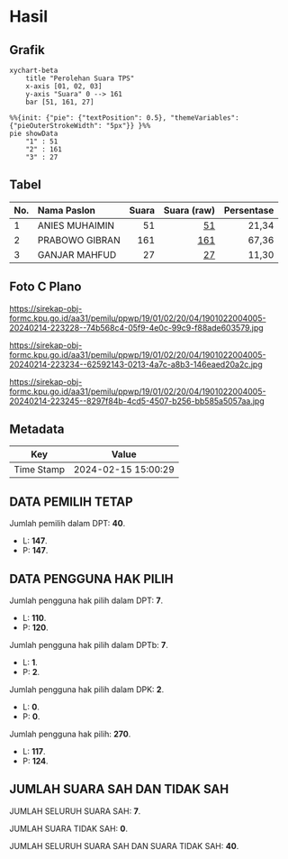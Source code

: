 # Hasil

## Grafik

```mermaid
xychart-beta
    title "Perolehan Suara TPS"
    x-axis [01, 02, 03]
    y-axis "Suara" 0 --> 161
    bar [51, 161, 27]
```

```mermaid
%%{init: {"pie": {"textPosition": 0.5}, "themeVariables": {"pieOuterStrokeWidth": "5px"}} }%%
pie showData
    "1" : 51
    "2" : 161
    "3" : 27
```

## Tabel

| No. | Nama Paslon    | Suara | Suara (raw) | Persentase |
|:--- |:-------------- | -----:| -----------:| ----------:|
| 1   | ANIES MUHAIMIN | 51    | [51][p-1]   | 21,34      |
| 2   | PRABOWO GIBRAN | 161   | [161][p-2]  | 67,36      |
| 3   | GANJAR MAHFUD  | 27    | [27][p-3]   | 11,30      |


[p-1]: https://github.com/gigit-pemilu/pemilu-2024-19-kepulauan-bangka-belitung/blob/main/pilpres/hitung-suara/sub/19-kepulauan-bangka-belitung/sub/01-bangka/sub/02-belinyu/sub/2004-gunung-muda/sub/005-tps/sub/paslon-1.txt
[p-2]: https://github.com/gigit-pemilu/pemilu-2024-19-kepulauan-bangka-belitung/blob/main/pilpres/hitung-suara/sub/19-kepulauan-bangka-belitung/sub/01-bangka/sub/02-belinyu/sub/2004-gunung-muda/sub/005-tps/sub/paslon-2.txt
[p-3]: https://github.com/gigit-pemilu/pemilu-2024-19-kepulauan-bangka-belitung/blob/main/pilpres/hitung-suara/sub/19-kepulauan-bangka-belitung/sub/01-bangka/sub/02-belinyu/sub/2004-gunung-muda/sub/005-tps/sub/paslon-3.txt

## Foto C Plano

https://sirekap-obj-formc.kpu.go.id/aa31/pemilu/ppwp/19/01/02/20/04/1901022004005-20240214-223228--74b568c4-05f9-4e0c-99c9-f88ade603579.jpg

https://sirekap-obj-formc.kpu.go.id/aa31/pemilu/ppwp/19/01/02/20/04/1901022004005-20240214-223234--62592143-0213-4a7c-a8b3-146eaed20a2c.jpg

https://sirekap-obj-formc.kpu.go.id/aa31/pemilu/ppwp/19/01/02/20/04/1901022004005-20240214-223245--8297f84b-4cd5-4507-b256-bb585a5057aa.jpg


## Metadata

| Key        | Value               |
| ---------- | ------------------- |
| Time Stamp | 2024-02-15 15:00:29 |


## DATA PEMILIH TETAP

Jumlah pemilih dalam DPT: **40**.
 * L: **147**.
 * P: **147**.

## DATA PENGGUNA HAK PILIH

Jumlah pengguna hak pilih dalam DPT: **7**.
 * L: **110**.
 * P: **120**.

Jumlah pengguna hak pilih dalam DPTb: **7**.
 * L: **1**.
 * P: **2**.

Jumlah pengguna hak pilih dalam DPK: **2**.
 * L: **0**.
 * P: **0**.

Jumlah pengguna hak pilih: **270**.
 * L: **117**.
 * P: **124**.

## JUMLAH SUARA SAH DAN TIDAK SAH

JUMLAH SELURUH SUARA SAH: **7**.

JUMLAH SUARA TIDAK SAH: **0**.

JUMLAH SELURUH SUARA SAH DAN SUARA TIDAK SAH: **40**.


